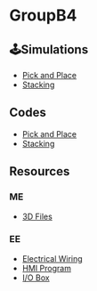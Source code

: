 # GroupB4
## 🕹️Simulations
* [Pick and Place](https://youtu.be/So4BJlkIs0w)
* [Stacking](https://youtu.be/BwZfCYwtxEE)
## Codes
* [Pick and Place](https://github.com/joev27/GroupB4/blob/main/Pick%20and%20Place)
* [Stacking](https://github.com/joev27/GroupB4/blob/main/Stacking)

## Resources
### ME
* [3D Files](https://github.com/joev27/GroupB4/tree/main/3D%20Files)
### EE
* [Electrical Wiring]()
* [HMI Program]()
* [I/O Box]()
